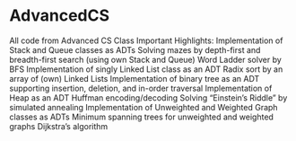 # AdvancedCS
All code from Advanced CS Class
Important Highlights:
Implementation of Stack and Queue classes as ADTs
Solving mazes by depth-first and breadth-first search (using own Stack and Queue)
Word Ladder solver by BFS
Implementation of singly Linked List class as an ADT
Radix sort by an array of (own) Linked Lists
Implementation of binary tree as an ADT supporting insertion, deletion, and in-order traversal
Implementation of Heap as an ADT
Huffman encoding/decoding
Solving “Einstein’s Riddle” by simulated annealing
Implementation of Unweighted and Weighted Graph classes as ADTs
Minimum spanning trees for unweighted and weighted graphs
Dijkstra’s algorithm
